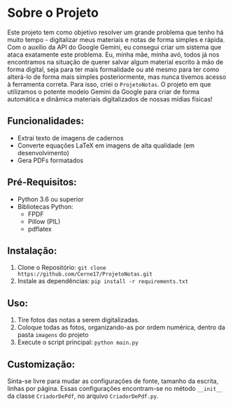 # Sobre o Projeto
Este projeto tem como objetivo resolver um grande problema que 
tenho há muito tempo - digitalizar meus materiais e notas de
forma simples e rápida. 
Com o auxílio da API do Google Gemini, eu consegui criar um 
sistema que ataca exatamente este problema.
Eu, minha mãe, minha avó, todos já nos encontramos na situação
de querer salvar algum material escrito à mão de forma digital,
seja para ter mais formalidade ou até mesmo para ter como alterá-lo
de forma mais simples posteriormente, mas nunca tivemos acesso à
ferramenta correta. 
Para isso, criei o `ProjetoNotas`. O projeto em que utilizamos o
potente modelo Gemini da Google para criar de forma automática e
dinâmica materiais digitalizados de nossas mídias físicas!


## Funcionalidades:
- Extrai texto de imagens de cadernos
- Converte equações LaTeX em imagens de alta qualidade (em desenvolvimento)
- Gera PDFs formatados

## Pré-Requisitos:
- Python 3.6 ou superior
- Bibliotecas Python:
    - FPDF
    - Pillow (PIL)
    - pdflatex

## Instalação:
1. Clone o Repositório: `git clone https://github.com/Cerne17/ProjetoNotas.git`
2. Instale as dependências: `pip install -r requirements.txt`

## Uso:
1. Tire fotos das notas a serem digitalizadas.
2. Coloque todas as fotos, organizando-as por ordem numérica, dentro da pasta `imagens` do projeto
3. Execute o script principal: `python main.py`

## Customização: 
Sinta-se livre para mudar as configurações de fonte, tamanho da escrita, linhas por página.
Essas configurações encontram-se no método `__init__` da classe `CriadorDePdf`, no arquivo
`CriadorDePdf.py`.
